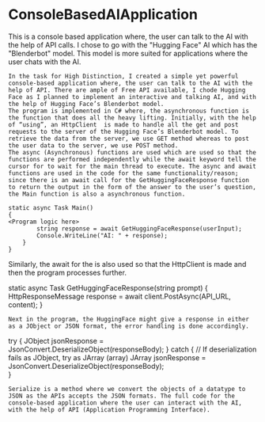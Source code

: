# ConsoleBasedAIApplication
This is a console based application where, the user can talk to the AI with the help of API calls. I chose to go with the "Hugging Face" AI which has the "Blenderbot" model. This model is more suited for applications where the user chats with the AI. 

	In the task for High Distinction, I created a simple yet powerful console-based application where, the user can talk to the AI with the help of API. There are ample of Free API available, I chode Hugging Face as I planned to implement an interactive and talking AI, and with the help of Hugging Face’s Blenderbot model. 
	The program is implemented in C# where, the asynchronous function is the function that does all the heavy lifting. Initially, with the help of “using”, an HttpClient  is made to handle all the get and post requests to the server of the Hugging Face’s Blenderbot model. To retrieve the data from the server, we use GET method whereas to post the user data to the server, we use POST method. 
	The async (Asynchronous) functions are used which are used so that the functions are performed independently while the await keyword tell the cursor for to wait for the main thread to execute. The async and await functions are used in the code for the same functionality/reason; since there is an await call for the GetHuggingFaceResponse function to return the output in the form of the answer to the user’s question, the Main function is also a asynchronous function. 
 
    static async Task Main()
    {
	<Program logic here>
            string response = await GetHuggingFaceResponse(userInput);
            Console.WriteLine("AI: " + response);
        }
    }
    
Similarly, the await for the is also used so that the HttpClient is made and then the program processes further. 

static async Task<string> GetHuggingFaceResponse(string prompt)
    {
                HttpResponseMessage response = await client.PostAsync(API_URL, content);
    }


	Next in the program, the HuggingFace might give a response in either as a JObject or JSON format, the error handling is done accordingly. 

try
                {
                    JObject jsonResponse = JsonConvert.DeserializeObject<JObject>(responseBody);
                    <Program logic here>                }
                catch
                {
                    // If deserialization fails as JObject, try as JArray (array)
                    JArray jsonResponse = JsonConvert.DeserializeObject<JArray>(responseBody);
<Program logic here>               
 }

	Serialize is a method where we convert the objects of a datatype to JSON as the APIs accepts the JSON formats. The full code for the console-based application where the user can interact with the AI, with the help of API (Application Programming Interface). 
